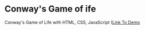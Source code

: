 # Conway's Game of ife
Conway's Game of Life with HTML, CSS, JavaScript ([Link To Demo](https://kooroshoo.github.io/Conway-s-Game-of-Life/)
